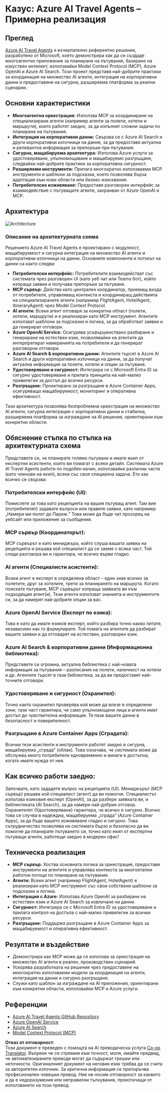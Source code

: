 <!--
CO_OP_TRANSLATOR_METADATA:
{
  "original_hash": "4d3415b9d2bf58bc69be07f945a69e07",
  "translation_date": "2025-06-13T21:53:50+00:00",
  "source_file": "09-CaseStudy/travelagentsample.md",
  "language_code": "bg"
}
-->
# Казус: Azure AI Travel Agents – Примерна реализация

## Преглед

[Azure AI Travel Agents](https://github.com/Azure-Samples/azure-ai-travel-agents) е изчерпателно референтно решение, разработено от Microsoft, което демонстрира как да се създаде многoагентно приложение за планиране на пътувания, базирано на изкуствен интелект, използвайки Model Context Protocol (MCP), Azure OpenAI и Azure AI Search. Този проект представя най-добрите практики за координация на множество AI агенти, интеграция на корпоративни данни и предоставяне на сигурна, разширяема платформа за реални сценарии.

## Основни характеристики
- **Многoагентна оркестрация:** Използва MCP за координиране на специализирани агенти (например агенти за полети, хотели и маршрути), които работят заедно, за да изпълнят сложни задачи по планиране на пътувания.
- **Интеграция на корпоративни данни:** Свързва се с Azure AI Search и други корпоративни източници на данни, за да предоставя актуална и релевантна информация за препоръки при пътувания.
- **Сигурна, мащабируема архитектура:** Използва Azure услуги за удостоверяване, упълномощаване и мащабируемо разгръщане, следвайки най-добрите практики за корпоративна сигурност.
- **Разширяеми инструменти:** Прилага многократно използваеми MCP инструменти и шаблони за подсказки, което позволява бърза адаптация към нови области или бизнес изисквания.
- **Потребителско изживяване:** Предоставя разговорен интерфейс за взаимодействие с пътуващите агенти, захранван от Azure OpenAI и MCP.

## Архитектура
![Architecture](https://raw.githubusercontent.com/Azure-Samples/azure-ai-travel-agents/main/docs/ai-travel-agents-architecture-diagram.png)

### Описание на архитектурната схема

Решението Azure AI Travel Agents е проектирано с модулност, мащабируемост и сигурна интеграция на множество AI агенти и корпоративни източници на данни. Основните компоненти и потокът на данни са както следва:

- **Потребителски интерфейс:** Потребителите взаимодействат със системата чрез разговорен UI (като уеб чат или Teams бот), който изпраща заявки и получава препоръки за пътуване.
- **MCP сървър:** Действа като централен координатор, приемащ входа от потребителя, управляващ контекста и координиращ действията на специализираните агенти (например FlightAgent, HotelAgent, ItineraryAgent) чрез Model Context Protocol.
- **AI агенти:** Всеки агент отговаря за конкретна област (полети, хотели, маршрути) и е реализиран като MCP инструмент. Агентите използват шаблони за подсказки и логика, за да обработват заявки и да генерират отговори.
- **Azure OpenAI Service:** Осигурява усъвършенствано разбиране и генериране на естествен език, позволявайки на агентите да интерпретират намеренията на потребителя и да генерират разговорни отговори.
- **Azure AI Search & корпоративни данни:** Агентите търсят в Azure AI Search и други корпоративни източници на данни, за да получат актуална информация за полети, хотели и опции за пътуване.
- **Удостоверяване и сигурност:** Интегрира се с Microsoft Entra ID за сигурно удостоверяване и прилага принципа на най-малко привилегии за достъп до всички ресурси.
- **Разгръщане:** Проектирано за разгръщане в Azure Container Apps, осигуряващо мащабируемост, мониторинг и оперативна ефективност.

Тази архитектура позволява безпроблемна оркестрация на множество AI агенти, сигурна интеграция с корпоративни данни и стабилна, разширяема платформа за изграждане на AI решения, ориентирани към конкретни области.

## Обяснение стъпка по стъпка на архитектурната схема
Представете си, че планирате голямо пътуване и имате екип от експертни асистенти, които ви помагат с всеки детайл. Системата Azure AI Travel Agents работи по подобен начин, използвайки различни части (като членове на екип), всеки със своя специална задача. Ето как всичко се свързва:

### Потребителски интерфейс (UI):
Помислете за това като рецепцията на вашия пътуващ агент. Там вие (потребителят) задавате въпроси или правите заявки, като например „Намери ми полет до Париж.“ Това може да бъде чат прозорец на уебсайт или приложение за съобщения.

### MCP сървър (Координаторът):
MCP сървърът е като мениджъра, който слуша вашата заявка на рецепцията и решава кой специалист да се заеме с всяка част. Той следи разговора ви и гарантира, че всичко върви гладко.

### AI агенти (Специалисти асистенти):
Всеки агент е експерт в определена област – един знае всичко за полетите, друг за хотелите, трети за планирането на маршрута. Когато поискате пътуване, MCP сървърът изпраща заявката ви към подходящия агент(и). Тези агенти използват знанията и инструментите си, за да намерят най-добрите опции за вас.

### Azure OpenAI Service (Експерт по езика):
Това е като да имате езиков експерт, който разбира точно какво питате, независимо как го формулирате. Той помага на агентите да разбират вашите заявки и да отговарят на естествен, разговорен език.

### Azure AI Search & корпоративни данни (Информационна библиотека):
Представете си огромна, актуална библиотека с най-новата информация за пътувания – разписания на полети, наличност на хотели и др. Агентите търсят в тази библиотека, за да ви предоставят най-точните отговори.

### Удостоверяване и сигурност (Охранител):
Точно както охранител проверява кой може да влезе в определени зони, тази част гарантира, че само упълномощени лица и агенти имат достъп до чувствителна информация. Тя пази вашите данни в безопасност и поверителност.

### Разгръщане в Azure Container Apps (Сградата):
Всички тези асистенти и инструменти работят заедно в сигурна, мащабируема „сграда“ (облак). Това означава, че системата може да обслужва много потребители едновременно и винаги е достъпна, когато имате нужда от нея.

## Как всичко работи заедно:

Започвате, като зададете въпрос на рецепцията (UI).
Мениджърът (MCP сървър) решава кой специалист (агент) да ви помогне.
Специалистът използва езиковия експерт (OpenAI), за да разбере заявката ви, и библиотеката (AI Search), за да намери най-добрия отговор.
Охранителят (Удостоверяване) гарантира, че всичко е сигурно.
Всичко това се случва в надеждна, мащабируема „сграда“ (Azure Container Apps), за да бъде вашето изживяване гладко и сигурно.
Това сътрудничество позволява на системата бързо и безопасно да ви помогне да планирате пътуването си, точно като екип от експертни пътуващи агенти, работещи заедно в модерен офис!

## Техническа реализация
- **MCP сървър:** Хоства основната логика за оркестрация, предоставя инструменти на агентите и управлява контекста за многоетапни работни потоци по планиране на пътувания.
- **Агенти:** Всеки агент (например FlightAgent, HotelAgent) е реализиран като MCP инструмент със свои собствени шаблони за подсказки и логика.
- **Интеграция с Azure:** Използва Azure OpenAI за разбиране на естествен език и Azure AI Search за извличане на данни.
- **Сигурност:** Интегрира се с Microsoft Entra ID за удостоверяване и прилага контрол на достъпа с най-малко привилегии за всички ресурси.
- **Разгръщане:** Поддържа разгръщане в Azure Container Apps за мащабируемост и оперативна ефективност.

## Резултати и въздействие
- Демонстрира как MCP може да се използва за оркестрация на множество AI агенти в реален, производствен сценарий.
- Ускорява разработката на решения чрез предоставяне на многократно използваеми модели за координация на агенти, интеграция на данни и сигурно разгръщане.
- Служи като шаблон за изграждане на AI приложения, ориентирани към конкретни области, използвайки MCP и Azure услуги.

## Референции
- [Azure AI Travel Agents GitHub Repository](https://github.com/Azure-Samples/azure-ai-travel-agents)
- [Azure OpenAI Service](https://azure.microsoft.com/en-us/products/ai-services/openai-service/)
- [Azure AI Search](https://azure.microsoft.com/en-us/products/ai-services/ai-search/)
- [Model Context Protocol (MCP)](https://modelcontextprotocol.io/)

**Отказ от отговорност**:  
Този документ е преведен с помощта на AI преводаческа услуга [Co-op Translator](https://github.com/Azure/co-op-translator). Въпреки че се стремим към точност, моля, имайте предвид, че автоматизираните преводи могат да съдържат грешки или неточности. Оригиналният документ на неговия език трябва да се счита за авторитетен източник. За критична информация се препоръчва професионален човешки превод. Ние не носим отговорност за каквито и да е недоразумения или неправилни тълкувания, произтичащи от използването на този превод.